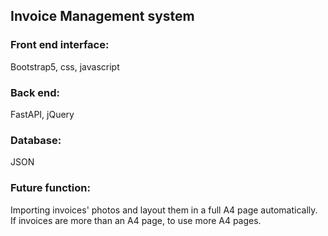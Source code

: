 ## Invoice Management system

### Front end interface: 
Bootstrap5, css, javascript
### Back end: 
FastAPI, jQuery
### Database: 
JSON

### Future function:
Importing invoices' photos and layout them in a full A4 page automatically.
If invoices are more than an A4 page, to use more A4 pages.

